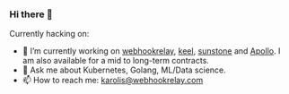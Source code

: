 ### Hi there 👋

Currently hacking on:

- 🔭 I’m currently working on [webhookrelay](https://webhookrelay.com), [keel](https://keel.sh), [sunstone](https://about.sunstone.dev/) and [Apollo](https://apollo-technologies.com). I am also available for a mid to long-term contracts. 
- 💬 Ask me about Kubernetes, Golang, ML/Data science.
- 📫 How to reach me: karolis@webhookrelay.com
